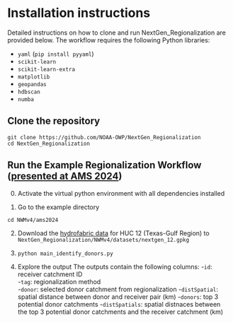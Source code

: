 # Installation instructions
Detailed instructions on how to clone and run NextGen_Regionalization are provided below. The workflow requires the following Python libraries:
  * `yaml` (`pip install pyyaml`)
  * `scikit-learn` 
  * `scikit-learn-extra`
  * `matplotlib`
  * `geopandas` 
  * `hdbscan`
  * `numba` 

## Clone the repository
```
git clone https://github.com/NOAA-OWP/NextGen_Regionalization
cd NextGen_Regionalization
```

## Run the Example Regionalization Workflow ([presented at AMS 2024](https://docs.google.com/presentation/d/1xkYs-Hs3_cmIheLZ1Di7Dy3vWaiL3jmx/edit?usp=sharing&ouid=117267696082803250432&rtpof=true&sd=true))
0. Activate the virtual python environment with all dependencies installed

1. Go to the example directory
```
cd NWMv4/ams2024 
```

2. Download the [hydrofabric data](https://www.lynker-spatial.com/#hydrofabric/v20.1/gpkg/) for HUC 12 (Texas-Gulf Region) to `NextGen_Regionalization/NWMv4/datasets/nextgen_12.gpkg`

3. `python main_identify_donors.py`

4. Explore the output 
The outputs contain the following columns:
-`id`: receiver catchment ID	
-`tag`: regionalization method	
-`donor`: selected donor catchment from regionalization	
-`distSpatial`:	spatial distance between donor and receiver pair (km)
-`donors`: top 3 potential donor catchments	
-`distSpatials`: spatial distnaces between the top 3 potential donor catchments and the receiver catchment (km)

